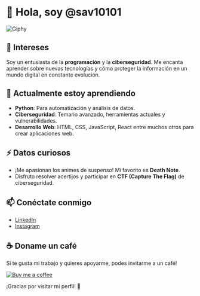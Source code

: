 # 👋 Hola, soy @sav10101

![Giphy](https://media.giphy.com/media/YmZOBDYBcmWK4/giphy.gif)

## 👀 Intereses
Soy un entusiasta de la **programación** y la **ciberseguridad**. Me encanta aprender sobre nuevas tecnologías y cómo proteger la información en un mundo digital en constante evolución.

## 🌱 Actualmente estoy aprendiendo
- **Python**: Para automatización y análisis de datos.
- **Ciberseguridad**: Temario avanzado, herramientas actuales y vulnerabilidades.
- **Desarrollo Web**: HTML, CSS, JavaScript, React entre muchos otros para crear aplicaciones web.

## ⚡ Datos curiosos
- ¡Me apasionan los animes de suspenso! Mi favorito es **Death Note**.
- Disfruto resolver acertijos y participar en **CTF (Capture The Flag)** de ciberseguridad.

## 📫 Conéctate conmigo
- [LinkedIn](https://www.linkedin.com/in/frank-agustin-619225252/)
- [Instagram](https://instagram.com/sav.10101)

## ☕ Doname un café
Si te gusta mi trabajo y quieres apoyarme, podes invitarme a un café!

[![Buy me a coffee](https://www.buymeacoffee.com/assets/img/custom_images/orange_img.png)](https://www.buymeacoffee.com/)

¡Gracias por visitar mi perfil! 🚀
